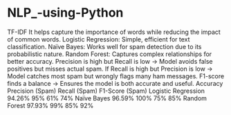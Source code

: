 # NLP_-using-Python

TF-IDF It helps capture the importance of words while reducing the impact of common words.
Logistic Regression: Simple, efficient for text classification.
Naïve Bayes: Works well for spam detection due to its probabilistic nature.
Random Forest: Captures complex relationships for better accuracy.
Precision is high but Recall is low → Model avoids false positives but misses actual spam.
If Recall is high but Precision is low → Model catches most spam but wrongly flags many ham messages.
F1-score finds a balance → Ensures the model is both accurate and useful.
                   Accuracy	      Precision (Spam)	        Recall (Spam)	         F1-Score (Spam)
Logistic Regression	 94.26%  	       95%	                        61%	                      74%
Naïve Bayes       	 96.59%	         100%	                        75% 	                    85%
Random Forest	       97.93%	         99%	                         85%	                     92%

